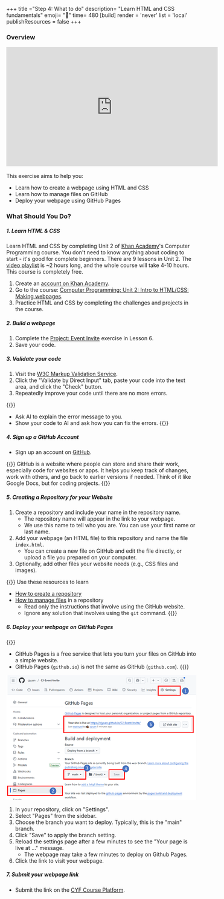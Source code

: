 +++
title ="Step 4: What to do"
description= "Learn HTML and CSS fundamentals"
emoji= "🤖"
time= 480
[build]
  render = 'never'
  list = 'local'
  publishResources = false 
+++

### Overview

<iframe width="560" height="315" src="https://www.youtube.com/embed/9i83JvV6Cdo?si=jkSSHxEfr1fiV3Bh" title="YouTube video player" frameborder="0" allow="accelerometer; autoplay; clipboard-write; encrypted-media; gyroscope; picture-in-picture; web-share" referrerpolicy="strict-origin-when-cross-origin" allowfullscreen></iframe>

This exercise aims to help you:
- Learn how to create a webpage using HTML and CSS
- Learn how to manage files on GitHub
- Deploy your webpage using GitHub Pages

### What Should You Do?

##### 1. Learn HTML & CSS

Learn HTML and CSS by completing Unit 2 of [Khan Academy](https://www.khanacademy.org)'s Computer Programming course. You don't need to know anything about coding to start - it's good for complete beginners. There are 9 lessons in Unit 2. The [video playlist](https://www.youtube.com/playlist?list=PLC51FJvpvRvyK3n1d-Kth7ldHO__Tpygr) is ~2 hours long, and the whole course will take 4-10 hours. This course is completely free.

1. Create an [account on Khan Academy](https://www.khanacademy.org/computing/computer-programming/html-css).
2. Go to the course: [Computer Programming: Unit 2: Intro to HTML/CSS: Making webpages](https://www.khanacademy.org/computing/computer-programming/html-css).
3. Practice HTML and CSS by completing the challenges and projects in the course.
   
##### 2. Build a webpage

1. Complete the [Project: Event Invite](https://www.khanacademy.org/computing/computer-programming/html-css/css-layout-properties/pp/project-event-invite) exercise in Lesson 6.
2. Save your code.

##### 3. Validate your code

1. Visit the [W3C Markup Validation Service](https://validator.w3.org/).
2. Click the "Validate by Direct Input" tab, paste your code into the text area, and click the "Check" button.
3. Repeatedly improve your code until there are no more errors.

{{<note type="tip" title="Using AI to help you understand and fix coding errors">}}
- Ask AI to explain the error message to you.
- Show your code to AI and ask how you can fix the errors.
{{</note>}}

##### 4. Sign up a GitHub Account

- Sign up an account on [GitHub](https://github.com/).

{{<note type="note" title="Note">}}
GitHub is a website where people can store and share their work, especially code for websites or apps. It helps you keep track of changes, work with others, and go back to earlier versions if needed. Think of it like Google Docs, but for coding projects.
{{</note>}}

##### 5. Creating a Repository for your Website

1. Create a repository and include your name in the repository name.
    - The repository name will appear in the link to your webpage.
    - We use this name to tell who you are. You can use your first name or last name. 
2. Add your webpage (an HTML file) to this repository and name the file `index.html`.
    - You can create a new file on GitHub and edit the file directly, or upload a file you prepared on your computer.
3. Optionally, add other files your website needs (e.g., CSS files and images).

{{<note type="note" title="Note">}}
Use these resources to learn
- [How to create a repository](https://docs.github.com/en/repositories/creating-and-managing-repositories/creating-a-new-repository)
- [How to manage files](https://docs.github.com/en/repositories/working-with-files/managing-files) in a repository
  - Read only the instructions that involve using the GitHub website. 
  - Ignore any solution that involves using the `git` command.
{{</note>}}

##### 6. Deploy your webpage on GitHub Pages

{{<note type="note" title="Note">}}
- GitHub Pages is a free service that lets you turn your files on GitHub into a simple website.
- GitHub Pages (`github.io`) is not the same as GitHub (`github.com`).
{{</note>}}

![Configuring Github Page settings](step-4-github-pages-setting.png)

1. In your repository, click on "Settings".
2. Select "Pages" from the sidebar.
3. Choose the branch you want to deploy. Typically, this is the "main" branch.
4. Click "Save" to apply the branch setting.
5. Reload the settings page after a few minutes to see the "Your page is live at ..." message.
   - The webpage may take a few minutes to deploy on Github Pages.
6. Click the link to visit your webpage.

##### 7. Submit your webpage link  

- Submit the link on the [CYF Course Platform](https://application-process.codeyourfuture.io/).